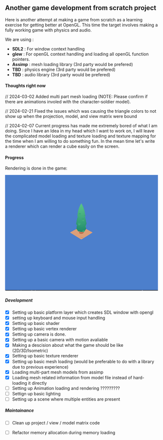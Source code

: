 ## Another game development from scratch project

Here is another attempt at making a game from scratch as a learning exercise for getting better at OpenGL. This time the target involves making a fully working game with physics and audio. 

We are using : 

- **SDL2** : For window context handling
- **glew** : For openGL context handling and loading all openGL function pointers.
- **Assimp** : mesh loading library (3rd party would be prefered)
- **TBD** : physics engine (3rd party would be prefered)
- **TBD** : audio library (3rd party would be prefered)

#### Thoughts right now

// 2024-03-02
Added multi part mesh loading (NOTE: Please confirm if there are animations involed with the character-soldier model).

// 2024-02-21
Fixed the issues which was causing the triangle colors to not show up when the projection, model, and view matrix were bound

// 2024-02-07
Current progress has made me extremely bored of what I am doing. Since I have an Idea in my head which I want to work on, I will leave the complicated model loading and texture loading and texture mapping for the time when I am willing to do something fun. In the mean time let's write a renderer which can render a cube easily on the screen.

#### Progress 

Rendering is done in the game: 

![current state screenshot](./screenshots/current_progress.png)

##### Development

- [x] Setting up basic platform layer which creates SDL window with opengl 
- [x] setting up keyboard and mouse input handling 
- [x] Setting up basic shader
- [x] Setting up basic vertex renderer 
- [x] Setting up camera is done.
- [x] Setting up a basic camera with motion avaliable 
- [x] Making a descision about what the game should be like (2D/3D/Isometric)
- [x] Setting up basic texture renderer
- [x] Setting up basic mesh loading (would be preferable to do with a library due to previous experience)
- [x] Loading multi-part mesh models from assimp
- [x] Loading mesh related information from model file instead of hard-loading it directly
- [ ] Setting up Animation loading and rendering ????????? 
- [ ] Settign up basic lighting
- [ ] Setting up a scene where multiple entities are present 

##### Maintainance


- [ ] Clean up project / view / model matrix code
- [ ] Refactor memory allocation during memory loading

